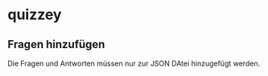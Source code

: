 # quizzey

## Fragen hinzufügen
Die Fragen und Antworten müssen nur zur JSON DAtei hinzugefügt werden.
